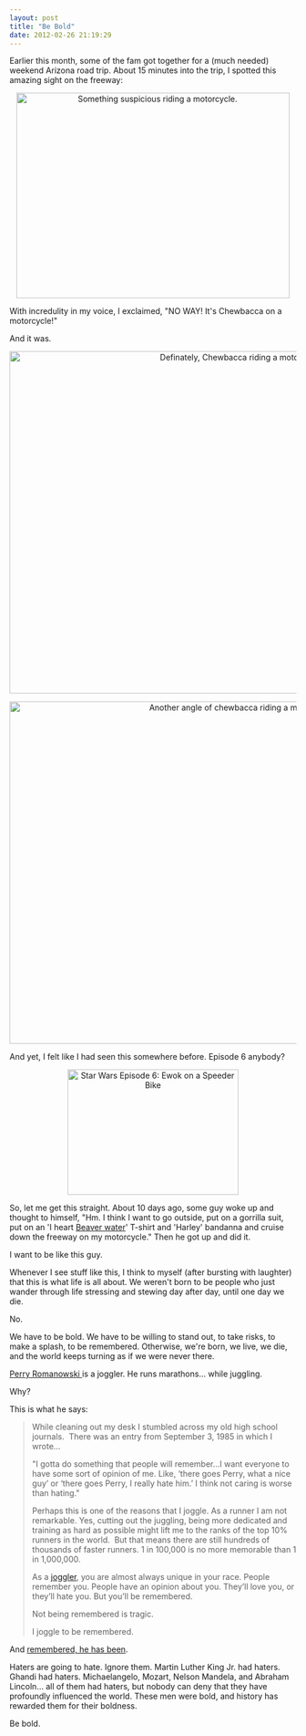 ```yaml
---
layout: post
title: "Be Bold"
date: 2012-02-26 21:19:29
---
```


Earlier this month, some of the fam got together for a (much needed) weekend Arizona road trip. About 15 minutes into the trip, I spotted this amazing sight on the freeway:

<p style="text-align: center;">
  <img alt="Something suspicious riding a motorcycle." src="/assets/images//chewbacca1.jpg" style="width: 480px; height: 360px;" title="It can't be..." />
</p>

With incredulity in my voice, I exclaimed, "NO WAY! It's Chewbacca on a motorcycle!"

And it was.

<p style="text-align: center;">
  <img alt="Definately, Chewbacca riding a motorcycle." src="/assets/images//chewbacca2.jpg" style="width: 800px; height: 600px;" title="This picture is now my desktop background." />
</p>

<p style="text-align: center;">
  <img alt="Another angle of chewbacca riding a motorcycle." src="/assets/images//chewbacca3.jpg" style="width: 800px; height: 600px;" title="This guy is my hero." />
</p>

And yet, I felt like I had seen this somewhere before. Episode 6 anybody?

<p style="text-align: center;">
  <img alt="Star Wars Episode 6: Ewok on a Speeder Bike" src="http://www.howareyounotdead.com/wp-content/uploads/2011/04/Paploo_speederbike.jpg" style="width: 300px; height: 220px;" title="Ewoks are basically little wookies." />
</p>

So, let me get this straight. About 10 days ago, some guy woke up and thought to himself, "Hm. I think I want to go outside, put on a gorrilla suit, put on an 'I heart <a href="http://www.beaverutah.net/award-winning-water/" target="_blank" rel="noopener noreferrer" title="You've got to try their water...">Beaver water</a>' T-shirt and 'Harley' bandanna and cruise down the freeway on my motorcycle." Then he got up and did it.

I want to be like this guy.

Whenever I see stuff like this, I think to myself (after bursting with laughter) that this is what life is all about. We weren't born to be people who just wander through life stressing and stewing day after day, until one day we die.

No.

We have to be bold. We have to be willing to stand out, to take risks, to make a splash, to be remembered. Otherwise, we're born, we live, we die, and the world keeps turning as if we were never there.

[Perry Romanowski ][1]is a joggler. He runs marathons... while juggling.

 [1]: http://justyouraveragejoggler.com "Just Your Average Joggler"

Why?

This is what he says:

> While cleaning out my desk I stumbled across my old high school journals.  There was an entry from September 3, 1985 in which I wrote…
> 
> "I gotta do something that people will remember…I want everyone to have some sort of opinion of me. Like, ‘there goes Perry, what a nice guy’ or ‘there goes Perry, I really hate him.’ I think not caring is worse than hating."
> 
> Perhaps this is one of the reasons that I joggle. As a runner I am not remarkable. Yes, cutting out the juggling, being more dedicated and training as hard as possible might lift me to the ranks of the top 10% runners in the world.  But that means there are still hundreds of thousands of faster runners. 1 in 100,000 is no more memorable than 1 in 1,000,000.
> 
> As a [joggler][2], you are almost always unique in your race. People remember you. People have an opinion about you. They’ll love you, or they’ll hate you. But you’ll be remembered.
> 
> Not being remembered is tragic.
> 
> I joggle to be remembered.

 [2]: http://justyouraveragejoggler.com/ "joggling"

And <a href="http://justyouraveragejoggler.com/press/" target="_blank" rel="noopener noreferrer" title="Romanowski, in the News">remembered, he has been</a>.

Haters are going to hate. Ignore them. Martin Luther King Jr. had haters. Ghandi had haters. Michaelangelo, Mozart, Nelson Mandela, and Abraham Lincoln... all of them had haters, but nobody can deny that they have profoundly influenced the world. These men were bold, and history has rewarded them for their boldness.

Be bold.